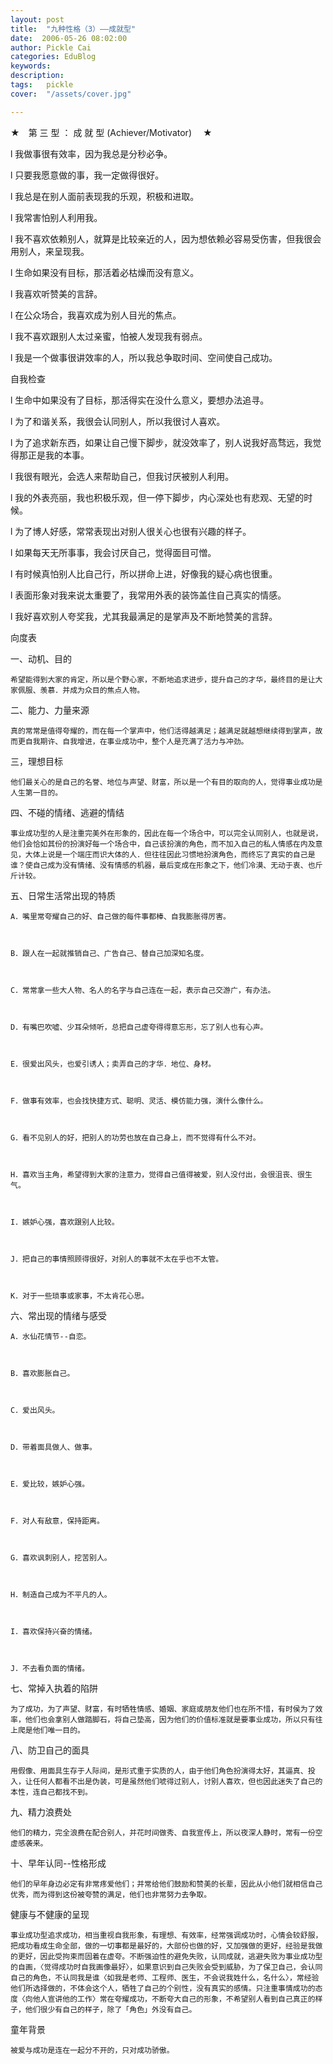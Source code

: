 ```yaml
---
layout: post  
title:  "九种性格（3）——成就型"
date:  2006-05-26 08:02:00
author: Pickle Cai  
categories: EduBlog  
keywords: 
description:   
tags:	pickle   
cover:  "/assets/cover.jpg"  

---
```




★　第 三 型 ： 成 就 型 (Achiever/Motivator) 　★



l         我做事很有效率，因为我总是分秒必争。



l         只要我愿意做的事，我一定做得很好。



l         我总是在别人面前表现我的乐观，积极和进取。



l         我常害怕别人利用我。



l         我不喜欢依赖别人，就算是比较亲近的人，因为想依赖必容易受伤害，但我很会用别人，来呈现我。



l         生命如果没有目标，那活着必枯燥而没有意义。



l         我喜欢听赞美的言辞。



l         在公众场合，我喜欢成为别人目光的焦点。



l         我不喜欢跟别人太过亲蜜，怕被人发现我有弱点。



l         我是一个做事很讲效率的人，所以我总争取时间、空间使自己成功。 



自我检查



l         生命中如果没有了目标，那活得实在没什么意义，要想办法追寻。 



l         为了和谐关系，我很会认同别人，所以我很讨人喜欢。 



l         为了追求新东西，如果让自己慢下脚步，就没效率了，别人说我好高骛远，我觉得那正是我的本事。



l         我很有眼光，会选人来帮助自己，但我讨厌被别人利用。 



l         我的外表亮丽，我也积极乐观，但一停下脚步，内心深处也有悲观、无望的时候。 



l         为了博人好感，常常表现出对别人很关心也很有兴趣的样子。 



l         如果每天无所事事，我会讨厌自己，觉得面目可憎。 



l         有时候真怕别人比自己行，所以拼命上进，好像我的疑心病也很重。 



l         表面形象对我来说太重要了，我常用外表的装饰盖住自己真实的情感。 



l         我好喜欢别人夸奖我，尤其我最满足的是掌声及不断地赞美的言辞。 



向度表



一、动机、目的



    希望能得到大家的肯定，所以是个野心家，不断地追求进步，提升自己的才华，最终目的是让大家佩服、羡慕．并成为众目的焦点人物。 



二、能力、力量来源



    真的常常是值得夸耀的，而在每一个掌声中，他们活得越满足；越满足就越想继续得到掌声，故而更自我期许、自我增进，在事业成功中，整个人是充满了活力与冲劲。 



三，理想目标



    他们最关心的是自己的名誉、地位与声望、财富，所以是一个有目的取向的人，觉得事业成功是人生第一目的。 



四、不碰的情绪、逃避的情结



    事业成功型的人是注重完美外在形象的，因此在每一个场合中，可以完全认同别人，也就是说，他们会恰如其份的扮演好每一个场合中，自己该扮演的角色，而不加入自己的私人情感在内及意见，大体上说是一个端庄而识大体的人．但往往因此习惯地扮演角色，而终忘了真实的自己是谁？使自己成为没有情绪、没有情感的机器，最后变成在形象之下，他们冷漠、无动于衷、也斤斤计较。 



五、日常生活常出现的特质



    A．嘴里常夸耀自己的好、自己做的每件事都棒、自我膨胀得厉害。 



    B．跟人在一起就推销自己、广告自己、替自己加深知名度。 



    C．常常拿一些大人物、名人的名字与自己连在一起，表示自己交游广，有办法。 



    D．有嘴巴吹嘘、少耳朵倾听，总把自己虚夸得得意忘形，忘了别人也有心声。 



    E．很爱出风头，也爱引诱人；卖弄自己的才华．地位、身材。 



    F．做事有效率，也会找快捷方式、聪明、灵活、模仿能力强，演什么像什么。 



    G．看不见别人的好，把别人的功劳也放在自己身上，而不觉得有什么不对。 



    H．喜欢当主角，希望得到大家的注意力，觉得自己值得被爱，别人没付出，会很沮丧、很生气。 



    I．嫉妒心强，喜欢跟别人比较。 



    J．把自己的事情照顾得很好，对别人的事就不太在乎也不太管。 



    K．对于一些琐事或家事，不太肯花心思。 



六、常出现的情绪与感受



    A．水仙花情节--自恋。 



    B．喜欢膨胀自己。 



    C．爱出风头。 



    D．带着面具做人、做事。 



    E．爱比较，嫉妒心强。 



    F．对人有敌意，保持距离。 



    G．喜欢讽刺别人，挖苦别人。 



    H．制造自己成为不平凡的人。 



    I．喜欢保持兴奋的情绪。 



    J．不去看负面的情绪。 



七、常掉入执着的陷阱



    为了成功，为了声望、财富，有时牺牲情感、婚姻、家庭或朋友他们也在所不惜，有时侯为了效率，他们也会拿别人做踏脚石，将自己垫高，因为他们的价值标准就是要事业成功，所以只有往上爬是他们唯一目的。 



八、防卫自己的面具



    用假像、用面具生存于人际间，是形式重于实质的人，由于他们角色扮演得太好，其逼真、投入，让任何人都看不出是伪装，可是虽然他们唬得过别人，讨别人喜欢，但也因此迷失了自己的本性，连自己都找不到。 



九、精力浪费处



    他们的精力，完全浪费在配合别人，并花时间做秀、自我宣传上，所以夜深人静时，常有一份空虚感袭来。 



十、早年认同--性格形成



    他们的早年身边必定有非常疼爱他们；并常给他们鼓励和赞美的长辈，因此从小他们就相信自己优秀，而为得到这份被夸赞的满足，他们也非常努力去争取。 



健康与不健康的呈现



    事业成功型追求成功，相当重视自我形象，有理想、有效率，经常强调成功时，心情会较舒服，把成功看成生命全部，做的一切事都是最好的，大部份也做的好，又加强做的更好，经验是我做的更好，因此受拘束而固着在虚夸。不断强迫性的避免失败，认同成就，逃避失败为事业成功型的自画，〈觉得成功时自我画像最好〉，如果意识到自己失败会受到威胁，为了保卫自己，会认同自己的角色，不认同我是谁〈如我是老师、工程师、医生，不会说我姓什么，名什么〉，常经验他们所选择做的，不体会这个人，牺牲了自己的个别性，没有真实的感情。只注重事情成功的态度〈向他人宣讲他的工作〉常在夸耀成功，不断夸大自己的形象，不希望别人看到自己真正的样子，他们很少有自己的样子，除了「角色」外没有自己。 



童年背景



    被爱与成功是连在一起分不开的，只对成功骄傲。

		    
